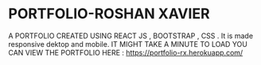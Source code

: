 # PORTFOLIO-ROSHAN XAVIER
A PORTFOLIO CREATED USING REACT JS , BOOTSTRAP , CSS . It is made responsive dektop and mobile. IT MIGHT TAKE A MINUTE TO LOAD
YOU CAN VIEW THE PORTFOLIO HERE : https://portfolio-rx.herokuapp.com/
